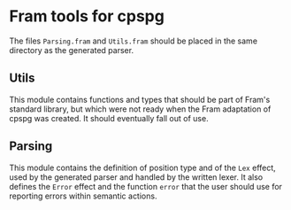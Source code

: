 # Fram tools for cpspg
The files `Parsing.fram` and `Utils.fram` should be placed in the same
directory as the generated parser.

## Utils
This module contains functions and types that should be part of Fram's
standard library, but which were not ready when the Fram adaptation
of cpspg was created. It should eventually fall out of use.

## Parsing
This module contains the definition of position type and of the `Lex`
effect, used by the generated parser and handled by the written
lexer. It also defines the `Error` effect and the function `error`
that the user should use for reporting errors within semantic actions.

